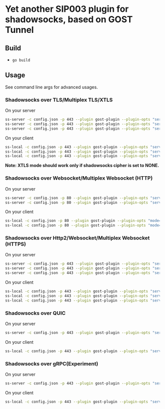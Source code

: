 # Yet another SIP003 plugin for shadowsocks, based on GOST Tunnel

## Build

* `go build`

## Usage

See command line args for advanced usages.

### Shadowsocks over TLS/Multiplex TLS/XTLS 

On your server

```sh
ss-server -c config.json -p 443 --plugin gost-plugin --plugin-opts "server;cert=cert.pem;key=key.pem;mode=tls"
ss-server -c config.json -p 443 --plugin gost-plugin --plugin-opts "server;cert=cert.pem;key=key.pem;mode=mtls"
ss-server -c config.json -p 443 --plugin gost-plugin --plugin-opts "server;cert=cert.pem;key=key.pem;mode=xtls"
```

On your client

```sh
ss-local -c config.json -p 443 --plugin gost-plugin --plugin-opts "serverName=mydomain.me;mode=tls"
ss-local -c config.json -p 443 --plugin gost-plugin --plugin-opts "serverName=mydomain.me;mode=mtls;mux=1"
ss-local -c config.json -p 443 --plugin gost-plugin --plugin-opts "serverName=mydomain.me;mode=xtls"
```

**Note: XTLS mode should work only if shadowsocks cipher is set to NONE.**

### Shadowsocks over Websocket/Multiplex Websocket (HTTP)

On your server

```sh
ss-server -c config.json -p 80 --plugin gost-plugin --plugin-opts "server;mode=ws"
ss-server -c config.json -p 80 --plugin gost-plugin --plugin-opts "server;mode=mws"
```

On your client

```sh
ss-local -c config.json -p 80 --plugin gost-plugin --plugin-opts "mode=ws"
ss-local -c config.json -p 80 --plugin gost-plugin --plugin-opts "mode=mws;mux=1"
```

### Shadowsocks over Http2/Websocket/Multiplex Websocket (HTTPS)

On your server

```sh
ss-server -c config.json -p 443 --plugin gost-plugin --plugin-opts "server;cert=cert.pem;key=key.pem;mode=h2"
ss-server -c config.json -p 443 --plugin gost-plugin --plugin-opts "server;cert=cert.pem;key=key.pem;mode=wss"
ss-server -c config.json -p 443 --plugin gost-plugin --plugin-opts "server;cert=cert.pem;key=key.pem;mode=mwss"
```

On your client

```sh
ss-local -c config.json -p 443 --plugin gost-plugin --plugin-opts "serverName=mydomain.me;mode=h2"
ss-local -c config.json -p 443 --plugin gost-plugin --plugin-opts "serverName=mydomain.me;mode=wss"
ss-local -c config.json -p 443 --plugin gost-plugin --plugin-opts "serverName=mydomain.me;mode=mwss;mux=1"
```

### Shadowsocks over QUIC

On your server

```sh
ss-server -c config.json -p 443 --plugin gost-plugin --plugin-opts "server;cert=cert.pem;key=key.pem;mode=quic"
```

On your client

```sh
ss-local -c config.json -p 443 --plugin gost-plugin --plugin-opts "serverName=mydomain.me;mode=quic"
```

### Shadowsocks over gRPC(Experiment)

On your server

```sh
ss-server -c config.json -p 443 --plugin gost-plugin --plugin-opts "server;cert=cert.pem;key=key.pem;mode=grpc"
```

On your client

```sh
ss-local -c config.json -p 443 --plugin gost-plugin --plugin-opts "serverName=mydomain.me;mode=grpc"
```
